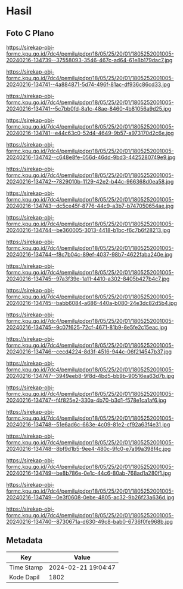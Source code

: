 # Hasil

## Foto C Plano

https://sirekap-obj-formc.kpu.go.id/7dc4/pemilu/pdpr/18/05/25/20/01/1805252001005-20240216-134739--37558093-3546-467c-ad64-61e8b179dac7.jpg

https://sirekap-obj-formc.kpu.go.id/7dc4/pemilu/pdpr/18/05/25/20/01/1805252001005-20240216-134741--4a884871-5d74-496f-81ac-df936c86cd33.jpg

https://sirekap-obj-formc.kpu.go.id/7dc4/pemilu/pdpr/18/05/25/20/01/1805252001005-20240216-134741--5c7bb0fd-8a1c-48ae-8460-4b81056a9d25.jpg

https://sirekap-obj-formc.kpu.go.id/7dc4/pemilu/pdpr/18/05/25/20/01/1805252001005-20240216-134741--e44c63c0-52d4-4649-9b57-a973170d2c6e.jpg

https://sirekap-obj-formc.kpu.go.id/7dc4/pemilu/pdpr/18/05/25/20/01/1805252001005-20240216-134742--c648e8fe-056d-46dd-9bd3-4425280749e9.jpg

https://sirekap-obj-formc.kpu.go.id/7dc4/pemilu/pdpr/18/05/25/20/01/1805252001005-20240216-134742--7829010b-1129-42e2-b44c-966368d0ea58.jpg

https://sirekap-obj-formc.kpu.go.id/7dc4/pemilu/pdpr/18/05/25/20/01/1805252001005-20240216-134743--dc5ce45f-8776-44c9-a3b7-b747050654ae.jpg

https://sirekap-obj-formc.kpu.go.id/7dc4/pemilu/pdpr/18/05/25/20/01/1805252001005-20240216-134744--be360005-3013-4418-b1bc-f6c7b6f28213.jpg

https://sirekap-obj-formc.kpu.go.id/7dc4/pemilu/pdpr/18/05/25/20/01/1805252001005-20240216-134744--f8c7b04c-89ef-4037-98b7-4622faba240e.jpg

https://sirekap-obj-formc.kpu.go.id/7dc4/pemilu/pdpr/18/05/25/20/01/1805252001005-20240216-134745--97a3f39e-1a11-4410-a302-8405b427b4c7.jpg

https://sirekap-obj-formc.kpu.go.id/7dc4/pemilu/pdpr/18/05/25/20/01/1805252001005-20240216-134745--babb6084-a686-440a-b080-24e3dc82d5b4.jpg

https://sirekap-obj-formc.kpu.go.id/7dc4/pemilu/pdpr/18/05/25/20/01/1805252001005-20240216-134745--9c07f625-72cf-4671-81b9-8e5fe2c15eac.jpg

https://sirekap-obj-formc.kpu.go.id/7dc4/pemilu/pdpr/18/05/25/20/01/1805252001005-20240216-134746--cecd4224-8d3f-4516-944c-06f214547b37.jpg

https://sirekap-obj-formc.kpu.go.id/7dc4/pemilu/pdpr/18/05/25/20/01/1805252001005-20240216-134747--3949eeb8-9f8d-4bd5-bb9b-90516ea63d7b.jpg

https://sirekap-obj-formc.kpu.go.id/7dc4/pemilu/pdpr/18/05/25/20/01/1805252001005-20240216-134747--f4f825e2-330a-4b70-b3d1-f578e1ca1af6.jpg

https://sirekap-obj-formc.kpu.go.id/7dc4/pemilu/pdpr/18/05/25/20/01/1805252001005-20240216-134748--51e6ad6c-663e-4c09-81e2-cf92a63f4e31.jpg

https://sirekap-obj-formc.kpu.go.id/7dc4/pemilu/pdpr/18/05/25/20/01/1805252001005-20240216-134748--8bf9d1b5-9ee4-480c-9fc0-e7a99a398f4c.jpg

https://sirekap-obj-formc.kpu.go.id/7dc4/pemilu/pdpr/18/05/25/20/01/1805252001005-20240216-134749--be8b786e-0e1c-44c6-80ab-768ad1a280f1.jpg

https://sirekap-obj-formc.kpu.go.id/7dc4/pemilu/pdpr/18/05/25/20/01/1805252001005-20240216-134749--0e3f0608-0ebe-4805-ac32-9b26f23a636d.jpg

https://sirekap-obj-formc.kpu.go.id/7dc4/pemilu/pdpr/18/05/25/20/01/1805252001005-20240216-134740--8730671a-d630-49c8-bab0-6736f0fe968b.jpg


## Metadata

| Key        | Value               |
| ---------- | ------------------- |
| Time Stamp | 2024-02-21 19:04:47 |
| Kode Dapil | 1802                |



